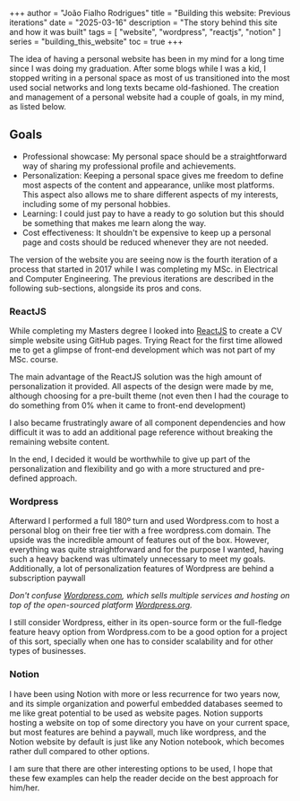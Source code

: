 +++
author = "João Fialho Rodrigues"
title = "Building this website: Previous iterations"
date = "2025-03-16"
description = "The story behind this site and how it was built"
tags = [
    "website", "wordpress", "reactjs", "notion"
]
series = "building_this_website"
toc = true
+++

The idea of having a personal website has been in my mind for a long time since I was doing my graduation. After some blogs while I was a kid, I stopped writing in a personal space as most of us transitioned into the most used social networks and long texts became old-fashioned. The creation and management of a personal website had a couple of goals, in my mind, as listed below.

## Goals

- Professional showcase: My personal space should be a straightforward way of sharing my professional profile and achievements.
- Personalization: Keeping a personal space gives me freedom to define most aspects of the content and appearance, unlike most platforms. This aspect also allows me to share different aspects of my interests, including some of my personal hobbies.
- Learning: I could just pay to have a ready to go solution but this should be something that makes me learn along the way.
- Cost effectiveness: It shouldn't be expensive to keep up a personal page and costs should be reduced whenever they are not needed.

The version of the website you are seeing now is the fourth iteration of a process that started in 2017 while I was completing my MSc. in Electrical and Computer Engineering. The previous iterations are described in the following sub-sections, alongside its pros and cons.

### ReactJS

While completing my Masters degree I looked into [ReactJS](https://react.dev/) to create a CV simple website using GitHub pages. Trying React for the first time allowed me to get a glimpse of front-end development which was not part of my MSc. course.

The main advantage of the ReactJS solution was the high amount of personalization it provided. All aspects of the design were made by me, although choosing for a pre-built theme (not even then I had the courage to do something from 0% when it came to front-end development)

I also became frustratingly aware of all component dependencies and how difficult it was to add an additional page reference without breaking the remaining website content.

In the end, I decided it would be worthwhile to give up part of the personalization and flexibility and go with a more structured and pre-defined approach.

### Wordpress

Afterward I performed a full 180º turn and used Wordpress.com to host a personal blog on their free tier with a free wordpress.com domain. The upside was the incredible amount of features out of the box. However, everything was quite straightforward and for the purpose I wanted, having such a heavy backend was ultimately unnecessary to meet my goals. Additionally, a lot of personalization features of Wordpress are behind a subscription paywall

*Don't confuse [Wordpress.com](https://wordpress.com/), which sells multiple services and hosting on top of the open-sourced platform [Wordpress.org](https://wordpress.org/).*

I still consider Wordpress, either in its open-source form or the full-fledge feature heavy option from Wordpress.com to be a good option for a project of this sort, specially when one has to consider scalability and for other types of businesses.

### Notion

I have been using Notion with more or less recurrence for two years now, and its simple organization and powerful embedded databases seemed to me like great potential to be used as website pages. Notion supports hosting a website on top of some directory you have on your current space, but most features are behind a paywall, much like wordpress, and the Notion website by default is just like any Notion notebook, which becomes rather dull compared to other options.

I am sure that there are other interesting options to be used, I hope that these few examples can help the reader decide on the best approach for him/her.